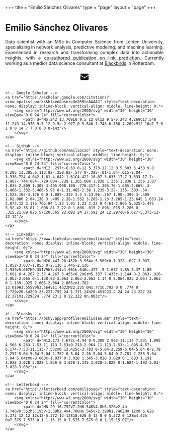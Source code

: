 +++
title = "Emilio Sánchez Olivares"
type = "page"
layout = "page"
+++

# Emilio Sánchez Olivares

<div style="max-width: 900px; margin: auto; text-align: justify;">
    Data scientist with an MSc in Computer Science from Leiden University, specializing in network analysis, predictive modeling, and machine learning. Experienced in research and transforming complex data into actionable insights, with a <a href="/framework-pretrained-link-prediction.pdf">co-authored publication on link prediction</a>. Currently working as a medior data science consultant at <a href="https://www.blackbirds.ai/">Blackbirds</a> in Rotterdam.
</div>

<!-- Social Icons Section -->
<div style="margin-top: 20px; display: flex; justify-content: center; gap: 15px; flex-wrap: wrap;">
    <!-- Email -->
    <a href="mailto:hello@emiliosao.com" style="text-decoration: none; display: inline-block; vertical-align: middle; line-height: 0;">
        <svg xmlns="http://www.w3.org/2000/svg" width="30" height="30" viewBox="0 0 24 24" fill="currentColor">
            <path d="M1.5 8.67v8.58a3 3 0 003 3h15a3 3 0 003-3V8.67l-8.928 5.493a3 3 0 01-3.144 0L1.5 8.67z"/>
            <path d="M22.5 6.908V6.75a3 3 0 00-3-3h-15a3 3 0 00-3 3v.158l9.714 5.978a1.5 1.5 0 001.572 0L22.5 6.908z"/>
        </svg>
    </a>
    
    <!-- Google Scholar -->
    <a href="https://scholar.google.com/citations?view_op=list_works&hl=en&user=Ue2RRtcAAAAJ" style="text-decoration: none; display: inline-block; vertical-align: middle; line-height: 0;">
        <svg xmlns="http://www.w3.org/2000/svg" width="30" height="30" viewBox="0 0 24 24" fill="currentColor">
            <path d="M5.242 13.769L0 9.5 12 0l12 9.5-5.242 4.269C17.548 11.249 14.978 9.5 12 9.5c-2.977 0-5.548 1.748-6.758 4.269zM12 10a7 7 0 1 0 0 14 7 7 0 0 0 0-14z"/>
        </svg>
    </a>
    
    <!-- GitHub -->
    <a href="https://github.com/emiliosao" style="text-decoration: none; display: inline-block; vertical-align: middle; line-height: 0;">
        <svg xmlns="http://www.w3.org/2000/svg" width="30" height="30" viewBox="0 0 24 24" fill="currentColor">
            <path d="M12 .297c-6.63 0-12 5.373-12 12 0 5.303 3.438 9.8 8.205 11.385.6.113.82-.258.82-.577 0-.285-.01-1.04-.015-2.04-3.338.724-4.042-1.61-4.042-1.61C4.422 18.07 3.633 17.7 3.633 17.7c-1.087-.744.084-.729.084-.729 1.205.084 1.838 1.236 1.838 1.236 1.07 1.835 2.809 1.305 3.495.998.108-.776.417-1.305.76-1.605-2.665-.3-5.466-1.332-5.466-5.93 0-1.31.465-2.38 1.235-3.22-.135-.303-.54-1.523.105-3.176 0 0 1.005-.322 3.3 1.23.96-.267 1.98-.399 3-.405 1.02.006 2.04.138 3 .405 2.28-1.552 3.285-1.23 3.285-1.23.645 1.653.24 2.873.12 3.176.765.84 1.23 1.91 1.23 3.22 0 4.61-2.805 5.625-5.475 5.92.42.36.81 1.096.81 2.22 0 1.606-.015 2.896-.015 3.286 0 .315.21.69.825.57C20.565 22.092 24 17.592 24 12.297c0-6.627-5.373-12-12-12"/>
        </svg>
    </a>
    
    <!-- LinkedIn -->
    <a href="https://www.linkedin.com/in/emiliosao/" style="text-decoration: none; display: inline-block; vertical-align: middle; line-height: 0;">
        <svg xmlns="http://www.w3.org/2000/svg" width="30" height="30" viewBox="0 0 24 24" fill="currentColor">
            <path d="M20.447 20.452h-3.554v-5.569c0-1.328-.027-3.037-1.852-3.037-1.853 0-2.136 1.445-2.136 2.939v5.667H9.351V9h3.414v1.561h.046c.477-.9 1.637-1.85 3.37-1.85 3.601 0 4.267 2.37 4.267 5.455v6.286zM5.337 7.433c-1.144 0-2.063-.926-2.063-2.065 0-1.138.92-2.063 2.063-2.063 1.14 0 2.064.925 2.064 2.063 0 1.139-.925 2.065-2.064 2.065zm1.782 13.019H3.555V9h3.564v11.452zM22.225 0H1.771C.792 0 0 .774 0 1.729v20.542C0 23.227.792 24 1.771 24h20.451C23.2 24 24 23.227 24 22.271V1.729C24 .774 23.2 0 22.222 0h.003z"/>
        </svg>
    </a>
    
    <!-- Bluesky -->
    <a href="https://bsky.app/profile/emiliosao.me" style="text-decoration: none; display: inline-block; vertical-align: middle; line-height: 0;">
        <svg xmlns="http://www.w3.org/2000/svg" width="30" height="30" viewBox="0 0 24 24" fill="currentColor">
            <path d="M12.173 7.672c-4.94 0-9.308 2.962-11.113 7.531 1.895 4.566 6.263 7.53 11.113 7.53s9.218-2.964 11.113-7.53c-1.895-4.57-6.174-7.53-11.113-7.53zm0 12.425c-2.783 0-5.04-2.259-5.04-5.04 0-2.78 2.257-5.04 5.04-5.04 2.782 0 5.04 2.26 5.04 5.04 0 2.781-2.258 5.04-5.04 5.04zm0-8.068c-1.837 0-3.028 1.345-3.028 3.029 0 1.683 1.191 3.028 3.028 3.028 1.836 0 3.028-1.345 3.028-3.028 0-1.684-1.192-3.03-3.028-3.03z"/>
        </svg>
    </a>
    
    <!-- Letterboxd -->
    <a href="https://letterboxd.com/emiliosao/" style="text-decoration: none; display: inline-block; vertical-align: middle; line-height: 0;">
        <svg xmlns="http://www.w3.org/2000/svg" width="30" height="30" viewBox="0 0 24 24" fill="currentColor">
            <path d="M8.29 16.752V7.2H6.546V4.8h6.328v2.4h-1.746v9.552h3.193v-2.39h2.4v4.788H6.545v-2.398h1.746ZM0 12c0 6.628 5.372 12 12 12s12-5.372 12-12S18.628 0 12 0 0 5.372 0 12Zm4.425 0a7.575 7.575 0 1 1 15.15 0 7.575 7.575 0 0 1-15.15 0Z"/>
        </svg>
    </a>
</div>

<!-- Mastodon verification links -->
<a rel="me" href="https://mastodon.world/@emiliosao" style="display: none;">Mastodon</a>
<a rel="me" href="https://mastodon.social/@emiliosao" style="display: none;">Mastodon</a>
